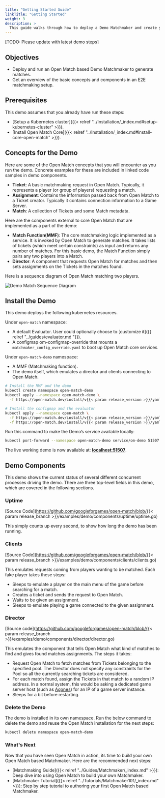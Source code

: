 ```yaml
---
title: "Getting Started Guide"
linkTitle: "Getting Started"
weight: 3
description: >
  This guide walks through how to deploy a Demo Matchmaker and create your first match.
---
```


[TODO: Please update with latest demo steps]

## Objectives

- Deploy and run an Open Match based Demo Matchmaker to generate matches.
- Get an overview of the basic concepts and components in an E2E matchmaking setup.

## Prerequisites

This demo assumes that you already have run these steps:

- [Setup a Kubernetes cluster]({{< relref "../Installation/_index.md#setup-kubernetes-cluster" >}}).
- [Install Open Match Core]({{< relref "../Installation/_index.md#install-core-open-match" >}}).

## Concepts for the Demo

Here are some of the Open Match concepts that you will encounter as you run the demo. Concrete examples for these are included in linked code samples in demo components.

* **Ticket**: A basic matchmaking request in Open Match. Typically, it represents a player (or group of players) requesting a match.
* **Assignment**:  Contains the information passed back from Open Match to a Ticket creator. Typically it contains connection information to a Game Server.
* **Match**: A collection of Tickets and some Match metadata.

Here are the components external to core Open Match that are implemented as a part of the demo:

* **Match Function(MMF)**: The core matchmaking logic implemented as a service. It is invoked by Open Match to generate matches. It takes lists of tickets (which meet certain constraints) as input and returns any number of matches. For this basic demo, the Match Function simply pairs any two players into a Match.
* **Director**: A component that requests Open Match for matches and then sets assignments on the Tickets in the matches found.

Here is a sequence diagram of Open Match matching two players.

![Demo Match Sequence Diagram](../../../images/demo-match-sequence.png)

## Install the Demo

This demo deploys the following kubernetes resources.

Under `open-match` namespace:

- A default Evaluator. User could optionally choose to [customize it]({{ relref "../guides/evaluator.md "}}).
- A configmap om-configmap-override that mounts a `matchmaker_config_override.yaml` to boot up Open Match core services.
 
Under `open-match-demo` namespace:

- A MMF (Matchmaking function).  
- The demo itself, which emulates a director and clients connecting to
Open Match.

```bash
# Install the MMF and the demo
kubectl create namespace open-match-demo
kubectl apply --namespace open-match-demo \
  -f https://open-match.dev/install/v{{< param release_version >}}/yaml/02-open-match-demo.yaml

# Install the configmap and the evaluator
kubectl apply --namespace open-match \
  -f https://open-match.dev/install/v{{< param release_version >}}/yaml/06-open-match-override-configmap.yaml \
  -f https://open-match.dev/install/v{{< param release_version >}}/yaml/07-open-match-default-evaluator.yaml
```

Run this command to make the Demo’s service available locally:
```bash
kubectl port-forward --namespace open-match-demo service/om-demo 51507:51507
```

The live working demo is now available at: **[localhost:51507](http://localhost:51507)**.

## Demo Components

This demo shows the current status of several different concurrent processes driving the demo. There are three top-level fields in this demo, which are covered in the following sections.

### Uptime

[Source Code](https://github.com/googleforgames/open-match/blob/{{< param release_branch >}}/examples/demo/components/uptime/uptime.go)

This simply counts up every second, to show how long the demo has been running.

### Clients

[Source Code](https://github.com/googleforgames/open-match/blob/{{< param release_branch >}}/examples/demo/components/clients/clients.go)

This emulates requests coming from players wanting to be matched. Each fake player takes these steps:

- Sleeps to emulate a player on the main menu of the game before searching for a match.
- Creates a ticket and sends the request to Open Match.
- Waits to be given an assignment.
- Sleeps to emulate playing a game connected to the given assignment.

### Director

[Source code](https://github.com/googleforgames/open-match/blob/{{< param release_branch >}}/examples/demo/components/director/director.go)

This emulates the component that tells Open Match what kind of matches to find and gives found matches assignments. The steps it takes:

- Request Open Match to fetch matches from Tickets belonging to the specified pool. The Director does not specify any constraints for the Pool so all the currently searching tickets are considered.
- For each match found, assign the Tickets in that match to a random IP address.  In a normal system, this would be asking a dedicated game server host (such as [Agones](https://agones.dev/site/)) for an IP of a game server instance.
- Sleeps for a bit before restarting.

### Delete the Demo

The demo is installed in its own namespace. Run the below command to delete the demo and reuse the Open Match installation for the next steps:

```bash
kubectl delete namespace open-match-demo
```

### What's Next

Now that you have seen Open Match in action, its time to build your own Open Match based Matchmaker. Here are the recommended next steps:

* [Matchmaking Guide]({{< relref "../Guides/Matchmaker/_index.md" >}}): Deep dive into using Open Match to build your own Matchmaker.
* [Matchmaker Tutorial]({{< relref "../Tutorials/Matchmaker101/_index.md" >}}): Step by step tutorial to authoring your first Open Match based Matchmaker.
